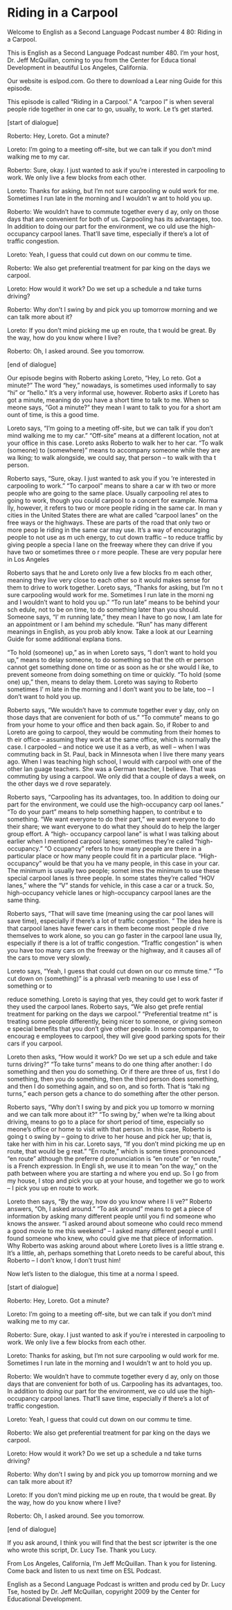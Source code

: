 # Riding in a Carpool

Welcome to English as a Second Language Podcast number 4 80: Riding in a Carpool. 

This is English as a Second Language Podcast number 480.  I’m your host, Dr. Jeff McQuillan, coming to you from the Center for Educa tional Development in beautiful Los Angeles, California. 

Our website is eslpod.com.  Go there to download a Lear ning Guide for this episode. 

This episode is called “Riding in a Carpool.”  A “carpoo l” is when several people ride together in one car to go, usually, to work.  Le t’s get started. 

[start of dialogue] 

Roberto:  Hey, Loreto.  Got a minute? 

Loreto:  I’m going to a meeting off-site, but we can talk if you don’t mind walking me to my car. 

Roberto:  Sure, okay.  I just wanted to ask if you’re i nterested in carpooling to work.  We only live a few blocks from each other.   

Loreto:  Thanks for asking, but I’m not sure carpooling w ould work for me. Sometimes I run late in the morning and I wouldn’t w ant to hold you up. 

Roberto:  We wouldn’t have to commute together every d ay, only on those days that are convenient for both of us.  Carpooling has its advantages, too.  In addition to doing our part for the environment, we co uld use the high-occupancy carpool lanes.  That’ll save time, especially if there’s a lot of traffic congestion.   

Loreto:  Yeah, I guess that could cut down on our commu te time.   

Roberto:  We also get preferential treatment for par king on the days we carpool. 

Loreto:  How would it work?  Do we set up a schedule a nd take turns driving? 

Roberto:  Why don’t I swing by and pick you up tomorrow morning and we can talk more about it? 

 Loreto:  If you don’t mind picking me up en route, tha t would be great.  By the way, how do you know where I live? 

Roberto:  Oh, I asked around.  See you tomorrow. 

[end of dialogue] 

Our episode begins with Roberto asking Loreto, “Hey, Lo reto.  Got a minute?” The word “hey,” nowadays, is sometimes used informally to say “hi” or “hello.” It’s a very informal use, however.  Roberto asks if Loreto  has got a minute, meaning do you have a short time to talk to me.  When so meone says, “Got a minute?” they mean I want to talk to you for a short am ount of time, is this a good time. 

Loreto says, “I’m going to a meeting off-site, but we can talk if you don’t mind walking me to my car.”  “Off-site” means at a different location, not at your office in this case.  Loreto asks Roberto to walk her to her car.  “To walk (someone) to (somewhere)” means to accompany someone while they are wa lking; to walk alongside, we could say, that person – to walk with tha t person. 

Roberto says, “Sure, okay.  I just wanted to ask you if you ’re interested in carpooling to work.”  “To carpool” means to share a car w ith two or more people who are going to the same place.  Usually carpooling rel ates to going to work, though you could carpool to a concert for example.  Norma lly, however, it refers to two or more people riding in the same car.  In man y cities in the United States there are what are called “carpool lanes” on the free ways or the highways. These are parts of the road that only two or more peop le riding in the same car may use.  It’s a way of encouraging people to not use as m uch energy, to cut down traffic – to reduce traffic by giving people a specia l lane on the freeway where they can drive if you have two or sometimes three o r more people.  These are very popular here in Los Angeles 

Roberto says that he and Loreto only live a few blocks fro m each other, meaning they live very close to each other so it would makes sense for  them to drive to work together.  Loreto says, “Thanks for asking, but I’m no t sure carpooling would work for me.  Sometimes I run late in the morni ng and I wouldn’t want to hold you up.”  “To run late” means to be behind your sch edule, not to be on time, to do something later than you should.  Someone says, “I’ m running late,” they mean I have to go now, I am late for an appointment or I am behind my schedule. “Run” has many different meanings in English, as you prob ably know.  Take a look at our Learning Guide for some additional explana tions.   

 “To hold (someone) up,” as in when Loreto says, “I don’t  want to hold you up,” means to delay someone, to do something so that the oth er person cannot get something done on time or as soon as he or she would l ike, to prevent someone from doing something on time or quickly.  “To hold (some one) up,” then, means to delay them.  Loreto was saying to Roberto sometimes I’ m late in the morning and I don’t want you to be late, too – I don’t want to hold you up. 

Roberto says, “We wouldn’t have to commute together ever y day, only on those days that are convenient for both of us.”  “To commute”  means to go from your home to your office and then back again.  So, if Rober to and Loreto are going to carpool, they would be commuting from their homes to th eir office – assuming they work at the same office, which is normally the case.  I carpooled – and notice we use it as a verb, as well – when I was commuting  back in St. Paul, back in Minnesota when I live there many years ago.  When I was teaching high school, I would with carpool with one of the other lan guage teachers.  She was a German teacher, I believe.  That was commuting by using a carpool.  We only did that a couple of days a week, on the other days we d rove separately. 

Roberto says, “Carpooling has its advantages, too.  In addition to doing our part for the environment, we could use the high-occupancy carp ool lanes.”  “To do your part” means to help something happen, to contribut e to something.  “We want everyone to do their part,” we want everyone to do  their share; we want everyone to do what they should do to help the larger group effort.  A “high- occupancy carpool lane” is what I was talking about earlier  when I mentioned carpool lanes; sometimes they’re called “high-occupancy.”  “O ccupancy” refers to how many people are there in a particular place or how  many people could fit in a particular place.  “High-occupancy” would be that you ha ve many people, in this case in your car.  The minimum is usually two people; somet imes the minimum to use these special carpool lanes is three people.  In some  states they’re called “HOV lanes,” where the “V” stands for vehicle, in this case  a car or a truck.  So, high-occupancy vehicle lanes or high-occupancy carpool lanes are  the same thing. 

Roberto says, “That will save time (meaning using the car pool lanes will save time), especially if there’s a lot of traffic congestion. ”  The idea here is that carpool lanes have fewer cars in them become most people d rive themselves to work alone, so you can go faster in the carpool lane usua lly, especially if there is a lot of traffic congestion.  “Traffic congestion” is when  you have too many cars on the freeway or the highway, and it causes all of the  cars to move very slowly. 

Loreto says, “Yeah, I guess that could cut down on our co mmute time.”  “To cut down on (something)” is a phrasal verb meaning to use l ess of something or to  

 reduce something.  Loreto is saying that yes, they could get  to work faster if they used the carpool lanes.  Roberto says, “We also get prefe rential treatment for parking on the days we carpool.”  “Preferential treatme nt” is treating some people differently, being nicer to someone, or giving someon e special benefits that you don’t give other people.  In some companies, to encourag e employees to carpool, they will give good parking spots for their cars if you carpool.   

Loreto then asks, “How would it work?  Do we set up a sch edule and take turns driving?”  “To take turns” means to do one thing after  another: I do something and then you do something.  Or if there are three of us, first I do something, then you do something, then the third person does something, and then I do something again, and so on, and so forth.  That is “taki ng turns,” each person gets a chance to do something after the other person. 

Roberto says, “Why don’t I swing by and pick you up tomorro w morning and we can talk more about it?”  “To swing by,” when we’re ta lking about driving, means to go to a place for short period of time, especially so meone’s office or home to visit with that person.  In this case, Roberto is going t o swing by – going to drive to her house and pick her up; that is, take her with him  in his car.  Loreto says, “If you don’t mind picking me up en route, that would be g reat.”   “En route,” which is some times pronounced “en route” although the preferre d pronunciation is “en route” or  “en route,” is a French expression.  In Engli sh, we use it to mean “on the way,” on the path between where you are starting a nd where you end up.  So I go from my house, I stop and pick you up at your house,  and together we go to work – I pick you up en route to work. 

Loreto then says, “By the way, how do you know where I li ve?”  Roberto answers, “Oh, I asked around.”  “To ask around” means to get a piece of information by asking many different people until you fi nd someone who knows the answer.  “I asked around about someone who could reco mmend a good movie to me this weekend” – I asked many different peopl e until I found someone who knew, who could give me that piece of information.   Why Roberto was asking around about where Loreto lives is a little strang e.  It’s a little, ah, perhaps something that Loreto needs to be careful about, this Roberto – I don’t know, I don’t trust him! 

Now let’s listen to the dialogue, this time at a norma l speed. 

[start of dialogue] 

Roberto:  Hey, Loreto.  Got a minute? 

 Loreto:  I’m going to a meeting off-site, but we can talk if you don’t mind walking me to my car. 

Roberto:  Sure, okay.  I just wanted to ask if you’re i nterested in carpooling to work.  We only live a few blocks from each other.   

Loreto:  Thanks for asking, but I’m not sure carpooling w ould work for me. Sometimes I run late in the morning and I wouldn’t w ant to hold you up. 

Roberto:  We wouldn’t have to commute together every d ay, only on those days that are convenient for both of us.  Carpooling has its advantages, too.  In addition to doing our part for the environment, we co uld use the high-occupancy carpool lanes.  That’ll save time, especially if there’s a lot of traffic congestion.   

Loreto:  Yeah, I guess that could cut down on our commu te time.   

Roberto:  We also get preferential treatment for par king on the days we carpool. 

Loreto:  How would it work?  Do we set up a schedule a nd take turns driving? 

Roberto:  Why don’t I swing by and pick you up tomorrow morning and we can talk more about it? 

Loreto:  If you don’t mind picking me up en route, tha t would be great.  By the way, how do you know where I live? 

Roberto:  Oh, I asked around.  See you tomorrow. 

[end of dialogue] 

If you ask around, I think you will find that the best scr iptwriter is the one who wrote this script, Dr. Lucy Tse.  Thank you Lucy. 

From Los Angeles, California, I’m Jeff McQuillan.  Than k you for listening.  Come back and listen to us next time on ESL Podcast. 

English as a Second Language Podcast is written and produ ced by Dr. Lucy Tse, hosted by Dr. Jeff McQuillan, copyright 2009 by the Center  for Educational Development.

